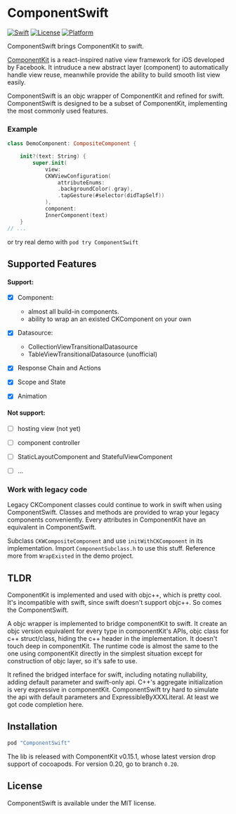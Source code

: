 # ComponentSwift
[![Swift](https://img.shields.io/badge/swift-3-orange.svg?style=flat)](#)
[![License](https://img.shields.io/cocoapods/l/ComponentSwift.svg?style=flat)](http://cocoapods.org/pods/ComponentSwift)
[![Platform](https://img.shields.io/cocoapods/p/ComponentSwift.svg?style=flat)](http://cocoapods.org/pods/ComponentSwift)

ComponentSwift brings ComponentKit to swift.

[ComponentKit](http://componentkit.org) is a react-inspired native view framework for iOS developed by Facebook. It intruduce a new abstract layer (component) to automatically handle view reuse, meanwhile provide the ability to build smooth list view easily. 

ComponentSwift is an objc wrapper of ComponentKit and refined for swift. ComponentSwift is designed to be a subset of ComponentKit, implementing the most commonly used features.

### Example

```Swift
class DemoComponent: CompositeComponent {

    init?(text: String) {
        super.init(
            view:
            CKWViewConfiguration(
                attributeEnums:
                .backgroundColor(.gray),
                .tapGesture(#selector(didTapSelf))
            ),
            component:
            InnerComponent(text)
    }
// ...

```
or try real demo with `pod try ComponentSwift`

## Supported Features
#### Support:
- [x] Component:
  -  almost all build-in components. 
  -  ability to wrap an an existed CKComponent on your own
- [x] Datasource: 
  - CollectionViewTransitionalDatasource
  - TableViewTransitionalDatasource (unofficial) 
- [x] Response Chain and Actions
- [x] Scope and State
- [x] Animation


#### Not support:
- [ ] hosting view (not yet)
- [ ] component controller
- [ ] StaticLayoutComponent and StatefulViewComponent
- [ ] ...


### Work with legacy code

Legacy CKComponent classes could continue to work in swift when using ComponentSwift. Classes and methods are provided to wrap your legacy components conveniently. Every attributes in ComponentKit have an equivalent in ComponentSwift. 

Subclass `CKWCompositeComponent` and use `initWithCKComponent` in its implementation. Import `ComponentSubclass.h` to use this stuff. Reference more from `WrapExisted` in the demo project.

## TLDR
ComponentKit is implemented and used with objc++, which is pretty cool. It's incompatible with swift, since swift doesn't support objc++. So comes the ComponentSwift.

A objc wrapper is implemented to bridge componentKit to swift. It create an objc version equivalent for every type in componentKit's APIs, objc class for c++ struct/class, hiding the c++ header in the implementation. It doesn't touch deep in componentKit. The runtime code is almost the same to the one using componentKit directly in the simplest situation except for construction of objc layer, so it's safe to use.

It refined the bridged interface for swift, including notating nullability, adding default parameter and swift-only api. C++'s aggregate initialization is very expressive in componentKit. ComponentSwift try hard to simulate the api with default parameters and ExpressibleByXXXLiteral. At least we got code completion here.


## Installation

```ruby
pod "ComponentSwift"
```

The lib is released with ComponentKit v0.15.1, whose latest version drop support of cocoapods. For version 0.20, go to branch `0.20`.

## License

ComponentSwift is available under the MIT license. 




